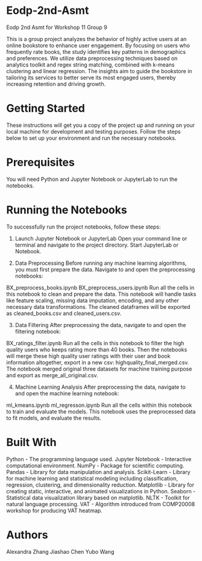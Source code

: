 # Eodp-2nd-Asmt
Eodp 2nd Asmt for Workshop 11 Group 9

This is a group project analyzes the behavior of highly active users at an online bookstore to enhance user engagement. By focusing on users who frequently rate books, the study identifies key patterns in demographics and preferences. We utilize data preprocessing techniques based on analytics toolkit and regex string matching, combined with k-means clustering and linear regression. The insights aim to guide the bookstore in tailoring its services to better serve its most engaged users, thereby increasing retention and driving growth.

# Getting Started
These instructions will get you a copy of the project up and running on your local machine for development and testing purposes. Follow the steps below to set up your environment and run the necessary notebooks.

# Prerequisites
You will need Python and Jupyter Notebook or JupyterLab to run the notebooks. 

# Running the Notebooks
To successfully run the project notebooks, follow these steps:

1. Launch Jupyter Notebook or JupyterLab
Open your command line or terminal and navigate to the project directory. Start JupyterLab or Notebook.

2. Data Preprocessing
Before running any machine learning algorithms, you must first prepare the data. Navigate to and open the preprocessing notebooks:

BX_preprocess_books.ipynb
BX_preprocess_users.ipynb
Run all the cells in this notebook to clean and prepare the data. This notebook will handle tasks like feature scaling, missing data imputation, encoding, and any other necessary data transformations. The cleaned dataframes will be exported as cleaned_books.csv and cleaned_users.csv.

3. Data Filtering
After preprocessing the data, navigate to and open the filtering notebook:

BX_ratings_filter.ipynb
Run all the cells in this notebook to filter the high quality users who keeps rating more than 40 books. Then the notebooks will merge these high quality user ratings with their user and book information altogether, export in a new csv: highquality_final_merged.csv. The notebook merged original three datasets for machine training purpose and export as merge_all_original.csv.

4. Machine Learning Analysis
After preprocessing the data, navigate to and open the machine learning notebook:

ml_kmeans.ipynb
ml_regresson.ipynb
Run all the cells within this notebook to train and evaluate the models. This notebook uses the preprocessed data to fit models, and evaluate the results.

# Built With
Python - The programming language used.
Jupyter Notebook - Interactive computational environment.
NumPy - Package for scientific computing.
Pandas - Library for data manipulation and analysis.
Scikit-Learn - Library for machine learning and statistical modeling including classification, regression, clustering, and dimensionality reduction.
Matplotlib - Library for creating static, interactive, and animated visualizations in Python.
Seaborn - Statistical data visualization library based on matplotlib.
NLTK - Toolkit for natural language processing.
VAT - Algorithm introduced from COMP20008 workshop for producing VAT heatmap.

# Authors
Alexandra Zhang 
Jiashao Chen 
Yubo Wang
